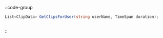 ::code-group
  ```csharp [Method]
  List<ClipData> GetClipsForUser(string userName, TimeSpan duration);
  ```
  ```csharp [Example]

  ```
::